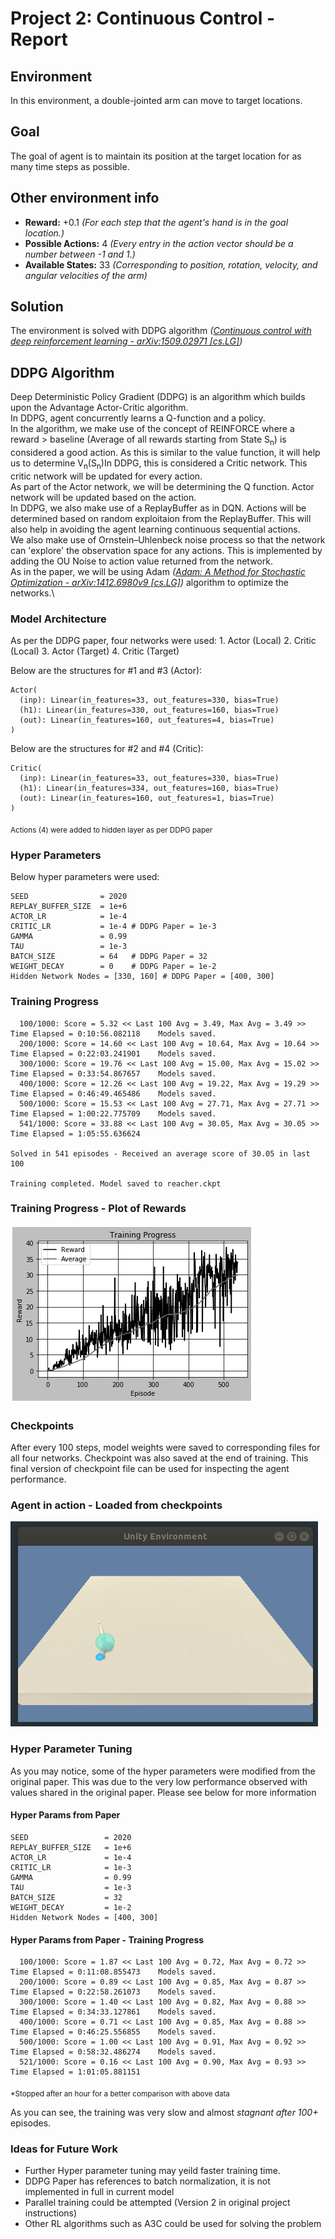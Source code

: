 # Project 2: Continuous Control - Report

## Environment
In this environment, a double-jointed arm can move to target locations.

## Goal
The goal of agent is to maintain its position at the target location for as many time steps as possible.

## Other environment info
* **Reward:** +0.1 _(For each step that the agent's hand is in the goal location.)_
* **Possible Actions:** 4 _(Every entry in the action vector should be a number between -1 and 1.)_
* **Available States:** 33 _(Corresponding to position, rotation, velocity, and angular velocities of the arm)_

## Solution
The environment is solved with DDPG algorithm _([Continuous control with deep reinforcement learning - arXiv:1509.02971 [cs.LG]](https://arxiv.org/pdf/1509.02971.pdf))_

## DDPG Algorithm
Deep Deterministic Policy Gradient (DDPG) is an algorithm which builds upon the Advantage Actor-Critic algorithm.\
In DDPG, agent concurrently learns a Q-function and a policy.\
In the algorithm, we make use of the concept of REINFORCE where a reward > baseline (Average of all rewards starting from State S<sub>n</sub>) is considered a good action. As this is similar to the value function, it will help us to determine V<sub>n</sub>(S<sub>n</sub>)In DDPG, this is considered a Critic network. This critic network will be updated for every action.\
As part of the Actor network, we will be determining the Q function. Actor network will be updated based on the action.\
In DDPG, we also make use of a ReplayBuffer as in DQN. Actions will be determined based on random exploitaion from the ReplayBuffer. This will also help in avoiding the agent learning continuous sequential actions.\
We also make use of Ornstein–Uhlenbeck noise process so that the network can 'explore' the observation space for any actions. This is implemented by adding the OU Noise to action value returned from the network.\
As in the paper, we will be using Adam _([Adam: A Method for Stochastic Optimization - arXiv:1412.6980v9 [cs.LG]](https://arxiv.org/pdf/1412.6980.pdf))_ algorithm to optimize the networks.\

### Model Architecture
As per the DDPG paper, four networks were used:
    1. Actor (Local)
    2. Critic (Local)
    3. Actor (Target)
    4. Critic (Target)

Below are the structures for #1 and #3 (Actor):
```
Actor(
  (inp): Linear(in_features=33, out_features=330, bias=True)
  (h1): Linear(in_features=330, out_features=160, bias=True)
  (out): Linear(in_features=160, out_features=4, bias=True)
)
```

Below are the structures for #2 and #4 (Critic):
```
Critic(
  (inp): Linear(in_features=33, out_features=330, bias=True)
  (h1): Linear(in_features=334, out_features=160, bias=True)
  (out): Linear(in_features=160, out_features=1, bias=True)
)
```
<sub>Actions (4) were added to hidden layer as per DDPG paper</sub>

### Hyper Parameters 
Below hyper parameters were used:

```
SEED                = 2020
REPLAY_BUFFER_SIZE  = 1e+6
ACTOR_LR            = 1e-4
CRITIC_LR           = 1e-4 # DDPG Paper = 1e-3
GAMMA               = 0.99
TAU                 = 1e-3
BATCH_SIZE          = 64   # DDPG Paper = 32
WEIGHT_DECAY        = 0    # DDPG Paper = 1e-2
Hidden Network Nodes = [330, 160] # DDPG Paper = [400, 300]
```

### Training Progress

```
  100/1000: Score = 5.32 << Last 100 Avg = 3.49, Max Avg = 3.49 >> Time Elapsed = 0:10:56.082118    Models saved.
  200/1000: Score = 14.60 << Last 100 Avg = 10.64, Max Avg = 10.64 >> Time Elapsed = 0:22:03.241901    Models saved.
  300/1000: Score = 19.76 << Last 100 Avg = 15.00, Max Avg = 15.02 >> Time Elapsed = 0:33:54.867657    Models saved.
  400/1000: Score = 12.26 << Last 100 Avg = 19.22, Max Avg = 19.29 >> Time Elapsed = 0:46:49.465486    Models saved.
  500/1000: Score = 15.53 << Last 100 Avg = 27.71, Max Avg = 27.71 >> Time Elapsed = 1:00:22.775709    Models saved.
  541/1000: Score = 33.88 << Last 100 Avg = 30.05, Max Avg = 30.05 >> Time Elapsed = 1:05:55.636624    

Solved in 541 episodes - Received an average score of 30.05 in last 100

Training completed. Model saved to reacher.ckpt
```

### Training Progress - Plot of Rewards
![TrainingPlot](images/plot_modifiedhypers.png)

### Checkpoints
After every 100 steps, model weights were saved to corresponding files for all four networks.
Checkpoint was also saved at the end of training. This final version of checkpoint file can be used for inspecting the agent performance.

### Agent in action - Loaded from checkpoints
![Agent](images/Peek%202020-01-14%2023-18.gif)

### Hyper Parameter Tuning
As you may notice, some of the hyper parameters were modified from the original paper. 
This was due to the very low performance observed with values shared in the original paper.
Please see below for more information

#### Hyper Params from Paper

```
SEED                 = 2020
REPLAY_BUFFER_SIZE   = 1e+6
ACTOR_LR             = 1e-4
CRITIC_LR            = 1e-3
GAMMA                = 0.99
TAU                  = 1e-3
BATCH_SIZE           = 32
WEIGHT_DECAY         = 1e-2
Hidden Network Nodes = [400, 300]
```
#### Hyper Params from Paper - Training Progress

```
  100/1000: Score = 1.87 << Last 100 Avg = 0.72, Max Avg = 0.72 >> Time Elapsed = 0:11:08.855473    Models saved.
  200/1000: Score = 0.89 << Last 100 Avg = 0.85, Max Avg = 0.87 >> Time Elapsed = 0:22:58.261073    Models saved.
  300/1000: Score = 1.40 << Last 100 Avg = 0.82, Max Avg = 0.88 >> Time Elapsed = 0:34:33.127861    Models saved.
  400/1000: Score = 0.71 << Last 100 Avg = 0.85, Max Avg = 0.88 >> Time Elapsed = 0:46:25.556855    Models saved.
  500/1000: Score = 1.00 << Last 100 Avg = 0.91, Max Avg = 0.92 >> Time Elapsed = 0:58:32.486274    Models saved.
  521/1000: Score = 0.16 << Last 100 Avg = 0.90, Max Avg = 0.93 >> Time Elapsed = 1:01:05.881151   
```
<sub>*Stopped after an hour for a better comparison with above data</sub>

As you can see, the training was very slow and almost _stagnant after 100+_ episodes.

<!-- #### Hyper Params from Paper - Training Progress Plot
![TrainingPlotBadHypers](images/plot_ddpgpaperhypers.png)

<sub>*Stopped after an hour for a better comparison with above data</sub> -->

### Ideas for Future Work
* Further Hyper parameter tuning may yeild faster training time.
* DDPG Paper has references to batch normalization, it is not implemented in full in current model
* Parallel training could be attempted (Version 2 in original project instructions)
* Other RL algorithms such as A3C could be used for solving the problem

